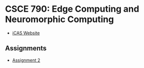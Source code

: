 # CSCE 790: Edge Computing and Neuromorphic Computing

- [iCAS Website](https://www.icaslab.com/teaching)

## Assignments

- [Assignment 2](./assignments/assignment-2/)
